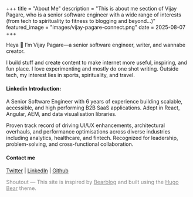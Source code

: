 +++
title = "About Me"
description = "This is about me section of Vijay Pagare, who is a senior software engineer with a wide range of interests (from tech to spirituality to fitness to blogging and beyond...)"
featured_image = "images/vijay-pagare-connect.png"
date = 2025-08-07
+++

Heya 👋 I’m Vijay Pagare—a senior software engineer, writer, and wannabe creator. 

I build stuff and create content to make internet more useful, inspiring, and fun place. I love experimenting and mostly do one shot writing. Outside tech, my interest lies in sports, spirituality, and travel.

#### Linkedin Introduction:

A Senior Software Engineer with 6 years of experience building scalable, accessible, and high performing B2B SaaS applications. Adept in React, Angular, AEM, and data visualisation libraries.

Proven track record of driving UI/UX enhancements, architectural overhauls, and performance optimisations across diverse industries including analytics, healthcare, and fintech. Recognized for leadership, problem-solving, and cross-functional collaboration.

#### Contact me
[Twitter](https://x.com/pagarevijayy) | [LinkedIn](https://www.linkedin.com/in/pagarevijayy/) | [Github](https://github.com/pagarevijayy)


<section style="font-size:0.9rem; color:#888;">
  Shoutout — This site is inspired by <a style="color: unset;" href="https://bearblog.dev" target="_blank" rel="noopener">Bearblog</a> and built using the <a style="color: unset;" href="https://themes.gohugo.io/themes/hugo-bearblog/" target="_blank" rel="noopener">Hugo Bear</a> theme.
</section>
